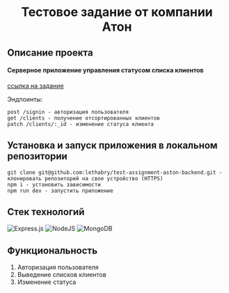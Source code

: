 <div id="header" align="center">
 <h1>Тестовое задание от компании Атон</>
</div>

<h2>Описание проекта</h2>

#### Серверное приложение управления статусом списка клиентов

[ссылка на задание](https://docs.google.com/document/d/1sn300zahmJJXclV9ZwoOlIX4hrAaPQbJ1rzyjgrSiTs/edit?pli=1)

Эндпоинты:

    post /signin - авторизация пользователя
    get /clients - получение отсортированных клиентов
    patch /clients/:_id - изменение статуса клиента

<h2>Установка и запуск приложения в локальном репозитории </h2>

    git clone git@github.com:lethabry/test-assignment-aston-backend.git - клонировать репозиторий на свое устройство (HTTPS)
    npm i - установить зависимости
    npm run dev - запустить приложение

<h2>Стек технологий</h2>

![Express.js](https://img.shields.io/badge/express.js-%23404d59.svg?style=for-the-badge&logo=express&logoColor=%2361DAFB)
![NodeJS](https://img.shields.io/badge/node.js-6DA55F?style=for-the-badge&logo=node.js&logoColor=white)
![MongoDB](https://img.shields.io/badge/MongoDB-%234ea94b.svg?style=for-the-badge&logo=mongodb&logoColor=white)

<h2>Функциональность</h2>

1. Авторизация пользователя
2. Выведение списков клиентов
3. Изменение статуса
